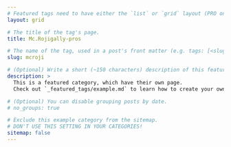 ```yaml
---
# Featured tags need to have either the `list` or `grid` layout (PRO only).
layout: grid

# The title of the tag's page.
title: Mc.Rojigally-pros

# The name of the tag, used in a post's front matter (e.g. tags: [<slug>]).
slug: mcroji

# (Optional) Write a short (~150 characters) description of this featured tag.
description: >
  This is a featured category, which have their own page.
  Check out `_featured_tags/example.md` to learn how to create your own.

# (Optional) You can disable grouping posts by date.
# no_groups: true

# Exclude this example category from the sitemap.
# DON'T USE THIS SETTING IN YOUR CATEGORIES!
sitemap: false
---
```

